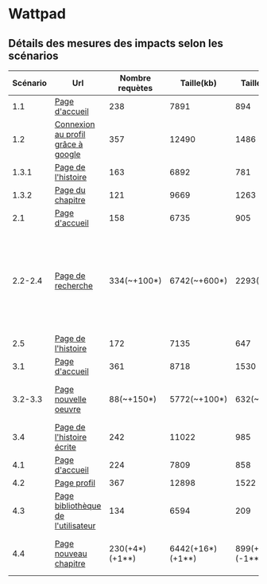 # Wattpad

## Détails des mesures des impacts selon les scénarios
| **Scénario** | **Url**                                                                                                                                                                                                                                                                                                                                                                                                                                     | **Nombre requètes** | **Taille(kb)**   | **Taille du dom** | **GES**      | **Eau**       | **ecoIndex**           | **Note** | **Legende**                                                                                              |
|--------------|---------------------------------------------------------------------------------------------------------------------------------------------------------------------------------------------------------------------------------------------------------------------------------------------------------------------------------------------------------------------------------------------------------------------------------------------|----------------------|------------------|-------------------|--------------|---------------|------------------------|----------|----------------------------------------------------------------------------------------------------------|
| 1.1          | [Page d'accueil](https://www.wattpad.com/)                                                                                                                                                                                                                                                                                                                                                                                                  | 238                  | 7891             | 894               | 2.60         | 3.91          | 19.79                  | F        |                                                                                                          |
| 1.2          | [Connexion au profil grâce à google](https://www.wattpad.com/oauth-auth?nextUrl=%252Fhome&data=%7B%22token%22%3A%22ya29.a0AQQ_BDTMbgPDUg98NBK5AWKN9SL3gKfcf2EdMpt-L-e9kkh9ij38-b4rE3CBb3IvgUPO9lsWnimboP4QD6oj-K6h7NXgXgqqy1Fk8UNRvvBIMpuRKgN8uAb-H0FIePTtT7HDfD0-xC9xhxD79nOvaY8y56mtw9AdsvYMakMZhucNpJK7boDgI7jjjO8rndDhu0GSaNQaCgYKAQISARESFQHGX2MinO1vlYpkCJxj3ZgzF_0rAg0206%22%2C%22type%22%3A%22google%22%2C%22redirect%22%3Atrue%7D) | 357                  | 12490            | 1486              | 2.80         | 4.21          | 9.75                   | G        |                                                                                                          |
| 1.3.1        | [Page de l'histoire](https://www.wattpad.com/story/38430250)                                                                                                                                                                                                                                                                                                                                                                                | 163                  | 6892             | 781               | 2.48         | 3.72          | 25.92                  | E        |                                                                                                          |
| 1.3.2        | [Page du chapitre](https://www.wattpad.com/124398683-the-secret-of-the-wolf-t3-chapitre-1)                                                                                                                                                                                                                                                                                                                                                  | 121                  | 9669             | 1263              | 2.60         | 3.90          | 20.02                  | F        |                                                                                                          |
| 2.1          | [Page d'accueil](https://www.wattpad.com/)                                                                                                                                                                                                                                                                                                                                                                                                  | 158                  | 6735             | 905               | 2.54         | 3.81          | 23.15                  | F        |                                                                                                          |
| 2.2-2.4      | [Page de recherche](https://www.wattpad.com/getmobile)                                                                                                                                                                                                                                                                                                                                                                                      | 334(~+100*)          | 6742(~+600*)     | 2293(~+1200*)     | 2.88         | 4.32(~+0,02*) | 6.07(~-0,50*)          | G        | *utilisation des filtres, étiquettes et ""charger plus"", dépend du niveau de profondeur de la recherche |
| 2.5          | [Page de l'histoire](https://www.wattpad.com/story/401764238)                                                                                                                                                                                                                                                                                                                                                                               | 172                  | 7135             | 647               | 2.41         | 3.62          | 29.47                  | E        |                                                                                                          |
| 3.1          | [Page d'accueil](https://www.wattpad.com/)                                                                                                                                                                                                                                                                                                                                                                                                  | 361                  | 8718             | 1530              | 2.81         | 4.22          | 9.44                   | G        |                                                                                                          |
| 3.2-3.3      | [Page nouvelle oeuvre](https://www.wattpad.com/myworks/new )                                                                                                                                                                                                                                                                                                                                                                                  | 88(~+150*)           | 5772(~+100*)     | 632(~+20*)        | 2.20(~+0.2*) | 3.30(~+0.2*)  | 40.16(~-8)             | D à E    | *après avoir écrit et envoyé son chapitre                                                                |
| 3.4          | [Page de l'histoire écrite](https://www.wattpad.com/1579685581-machin-chapitre-1)                                                                                                                                                                                                                                                                                                                                                           | 242                  | 11022            | 985               | 2.65         | 3.97          | 17.64                  | F        |                                                                                                          |
| 4.1          | [Page d'accueil](https://www.wattpad.com/)                                                                                                                                                                                                                                                                                                                                                                                                  | 224                  | 7809             | 858               | 2.58         | 3.87          | 20.97                  | F        |                                                                                                          |
| 4.2          | [Page profil](https://www.wattpad.com/home)                                                                                                                                                                                                                                                                                                                                                                                                 | 367                  | 12898            | 1522              | 2.81         | 4.22          | 9.48                   | G        |                                                                                                          |
| 4.3          | [Page bibliothèque de l'utilisateur](https://www.wattpad.com/library)                                                                                                                                                                                                                                                                                                                                                                       | 134                  | 6594             | 209               | 2.00         | 3.00          | 50.04                  | D        |                                                                                                          |
| 4.4          | [Page nouveau chapitre](https://www.wattpad.com/1280831852-the-scarlet-memories-bonus-fran%C3%A7ais-souvenir-de)                                                                                                                                                                                                                                                                                                                            | 230(+4*)(+1**)       | 6442(+16*)(+1**) | 899(+21*)(-1**)   | 2.59(+0,02*) | 3.89(+0,02*)  | 20.30(-0,59*)(+0,01**) | F        | *ajout d'un commentaire; ** ajout d'un vote      
